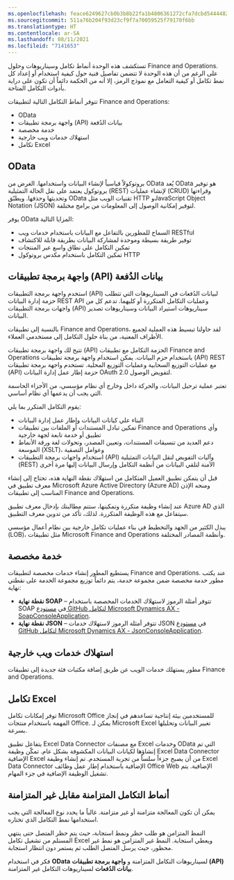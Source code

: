 ```yaml
---
ms.openlocfilehash: feace6249627cb0b3b8b22fa1b4806361272cfa7dcbd5444482e219a69af954a
ms.sourcegitcommit: 511a76b204f93d23cf9f7a70059525f79170f6bb
ms.translationtype: HT
ms.contentlocale: ar-SA
ms.lasthandoff: 08/11/2021
ms.locfileid: "7141653"
---
```

تستكشف هذه الوحدة أنماط تكامل وسيناريوهات وحلول Finance and Operations. على الرغم من أن هذه الوحدة لا تتضمن تفاصيل فنية حول كيفية استخدام أو إعداد كل نمط تكامل أو كيفية التعامل مع نموذج الرمز، إلا أنه من الحكمة دائماً أن تكون على دراية بأدوات التكامل المتاحة. 

تتوفر أنماط التكامل التالية لتطبيقات Finance and Operations:

- OData
- واجهة برمجة تطبيقات (API) بيانات الدُفعة
- خدمة مخصصة
- استهلاك خدمات ويب خارجية
- تكامل Excel 

## <a name="odata"></a>OData

‏‫يُعد OData بروتوكولاً قياسياً لإنشاء البيانات واستخدامها.‬ الغرض من OData هو توفير بروتوكول يعتمد على نقل الحالة التمثيلية (REST) لإنشاء عمليات (CRUD) وقراءتها وتحديثها وحذفها. ويطبّق OData تقنيات الويب مثل HTTP وJavaScript Object Notation (JSON) لتوفير إمكانية الوصول إلى المعلومات من برامج مختلفة.

يوفر OData المزايا التالية:

- السماح للمطورين بالتفاعل مع البيانات باستخدام خدمات ويب RESTful
- توفير طريقة بسيطة وموحدة لمشاركة البيانات بطريقة قابلة للاكتشاف
- تمكين التكامل على نطاق واسع عبر المنتجات
- تمكين التكامل باستخدام مكدس بروتوكول HTTP

## <a name="batch-data-api"></a>واجهة برمجة تطبيقات (API) بيانات الدُفعة

استخدم واجهة برمجة التطبيقات (API) لبيانات الدُفعات في السيناريوهات التي تتطلب حزمة إدارة البيانات REST API وعمليات التكامل المتكررة أو كليهما. تدعم كل من واجهات برمجة التطبيقات (API) سيناريوهات استيراد البيانات وسيناريوهات تصدير البيانات.

بالنسبة إلى تطبيقات Finance and Operations، لقد حاولنا تبسيط هذه العملية لجميع الأطراف المعنية، من بناة حلول التكامل إلى مستخدمي العملاء.

تتيح لك واجهة برمجة تطبيقات (API) الحزمة التكامل مع تطبيقات Finance and Operations باستخدام حزم البيانات. يمكن استخدام واجهة برمجة تطبيقات (API) REST مع عمليات التوزيع السحابية وعمليات التوزيع المحلية. تستخدم واجهة برمجة تطبيقات (API) حزمة إطار عمل إدارة البيانات OAuth 2.0 لتفويض الوصول.

تعتبر عملية ترحيل البيانات، والحركة داخل وخارج أي نظام مؤسسي، من الأجزاء الحاسمة التي يجب أن يدعمها أي نظام أساسي. 

يقوم التكامل المتكرر بما يلي:

- البناء علي كيانات البيانات وإطار عمل إدارة البيانات
- تمكين تبادل المستندات أو الملفات بين تطبيقات Finance and Operations وأي تطبيق أو خدمة تابعة لجهة خارجية
- دعم العديد من تنسيقات المستندات، وتعيين المصدر، وتحولات لغة ورقة الأنماط الموسعة (XSLT)، وعوامل التصفية
- استخدام واجهات برمجة التطبيقات (API) وآليات التفويض لنقل البيانات التمثيلية (REST) الآمنة لتلقي البيانات من أنظمة التكامل وإرسال البيانات إليها مرة أخرى

قبل أن يتمكن تطبيق العميل المتكامل من استهلاك نقطة النهاية هذه، تحتاج إلى إنشاء معرف تطبيق في Microsoft Azure Active Directory (Azure AD) ومنحه الإذن المناسب إلى تطبيقات Finance and Operations. 

عند إنشاء وظيفة متكررة وتمكينها، ستتم مطالبتك بإدخال معرف تطبيق Azure AD الذي سيتفاعل مع هذه الوظيفة المتكررة. لذلك، تأكد من تدوين معرف التطبيق.

يبذل الكثير من الجهد والتخطيط في بناء عمليات تكامل خارجية بين نظام أعمال مؤسسي (LOB)، مثل تطبيقات Microsoft Finance and Operations وأنظمة المصادر المختلفة. 

## <a name="custom-service"></a>خدمة مخصصة

يستطيع المطور إنشاء خدمات مخصصة لتطبيقات Finance and Operations. عند يكتب مطور خدمة مخصصة ضمن مجموعة خدمة، يتم دائماً توزيع مجموعة الخدمة على نقطتي نهاية:

- **نقطة نهاية SOAP** – تتوفر أمثلة الرموز لاستهلاك الخدمات المخصصة باستخدام SOAP في [مستودع GitHub لتكامل Microsoft Dynamics AX -‏ SoapConsoleApplication](https://github.com/Microsoft/Dynamics-AX-Integration/tree/master/ServiceSamples/SoapConsoleApplication/?azure-portal=true).
- **نقطة نهاية JSON** – تتوفر أمثلة الرموز لاستهلاك خدمات JSON في [مستودع GitHub لتكامل Microsoft Dynamics AX -‏ JsonConsoleApplication](https://github.com/Microsoft/Dynamics-AX-Integration/tree/master/ServiceSamples/JsonConsoleApplication/?azure-portal=true).

## <a name="consume-external-web-services"></a>استهلاك خدمات ويب خارجية
مطور يستهلك خدمات الويب عن طريق إضافة مكتبات فئة جديدة إلى تطبيقات Finance and Operations.

## <a name="excel-integration"></a>تكامل Excel
توفر إمكانات تكامل Microsoft Office للمستخدمين بيئة إنتاجية تساعدهم في إنجاز المهمة باستخدام منتجات Office. يمكن لـ Microsoft Excel تغيير البيانات وتحليلها بسرعة. 

يتفاعل تطبيق Excel Data Connector مع مصنفات Excel وخدمات OData التي تم إنشاؤها لكيانات البيانات المكشوفة بشكل عام. تمكّن وظيفة Excel Data Connector الإضافية Excel من أن يصبح جزءاً سلساً من تجربة المستخدم. تم إنشاء وظيفة Excel Data Connector الإضافية باستخدام إطار عمل وظائف Office Web الإضافية. يتم تشغيل الوظيفة الإضافية في جزء المهام.

## <a name="synchronous-vs-asynchronous-integration-patterns"></a>أنماط التكامل المتزامنة مقابل غير المتزامنة
يمكن أن تكون المعالجة متزامنة أو غير متزامنة. غالباً ما يحدد نوع المعالجة التي يجب استخدامها نمط التكامل الذي تختاره.

النمط المتزامن هو طلب حظر ونمط استجابة، حيث يتم حظر المتصل حتى ينتهي المستلم من تشغيل تكامل Excel ويعطي استجابة. النمط غير المتزامن هو نمط غير محظور، حيث يرسل المتصل الطلب ثم يستمر دون انتظار استجابة.

فكر في استخدام **OData** لسيناريوهات التكامل المتزامنة و **واجهة برمجة تطبيقات (API) بيانات الدُفعات** لسيناريوهات التكامل غير المتزامنة.

